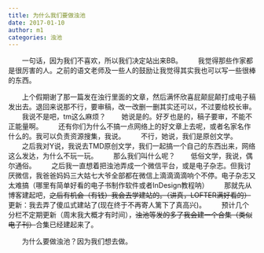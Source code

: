 ```yaml
---
title: 为什么我们要做浊池
date: 2017-01-10
author: m1
categories: 浊池
---
```

　　一句话，因为我们不喜欢，所以我们决定站出来BB。
　　我觉得那些作家都是很厉害的人。之前的语文老师及一些人的鼓励让我觉得其实我也可以写一些很棒的东西。

　　上个假期谢了那一篇发在浊行里面的文章，然后满怀欣喜屁颠屁颠打成电子稿发出去。退回来说那不行，要审稿，改一改删一删其实还可以，不过要给校长审。
　　我说不是吧，tm这么麻烦？
　　她说是的。好歹也是的，稿子要审，不能不正能量啊。
　　还有你们为什么不搞一点网络上的好文章上去呢，或者名家名作什么的。我可以负责资源搜集，我说。
　　不行，她说，我们是原创文学。
　　之后我对Y说，我说去TMD原创文学，我们一起搞一个自己的东西出来，网络这么发达，为什么不玩一玩。
　　那么我们叫什么呢？
　　低俗文学，我说，偶尔通俗。
　　之后我一直想着把浊池弄成一个微信平台，或是电子杂志。但我讨厌微信，我爸爸妈妈三大姑七大爷全部都在微信上滴滴滴滴响个不停。电子杂志又太难搞（哪里有简单好看的电子书制作软件或者InDesign教程呐）
　　那就先从博客建起吧，~~之后有机会（有钱）我会去学建站的。（讲真，LOFTER满好看的）~~ 更新：我去弄了傻瓜式建站了(现在终于不再寄人篱下了真高兴)。
　　预计几个分栏不定期更新（周末我大概才有时间），~~浊池等发的多了我会建一个合集（类似电子刊）~~合集已经建起来了。
  
　　为什么要做浊池？因为我们想去做。
